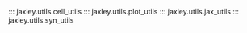 ::: jaxley.utils.cell_utils
::: jaxley.utils.plot_utils
::: jaxley.utils.jax_utils
::: jaxley.utils.syn_utils